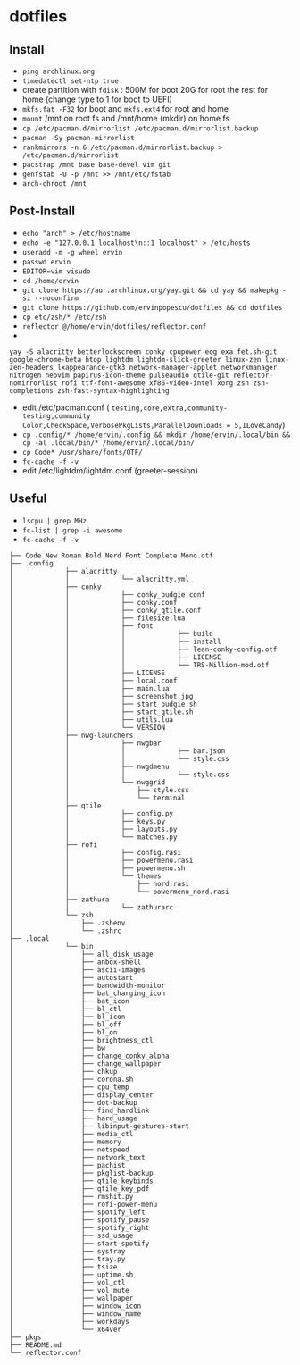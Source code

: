 # dotfiles

## Install

* `ping archlinux.org`
* `timedatectl set-ntp true`
* create partition with `fdisk` : 500M for boot 20G for root the rest for home (change type to 1 for boot to UEFI)
* `mkfs.fat -F32` for boot and `mkfs.ext4` for root and home
* `mount` /mnt on root fs and /mnt/home (mkdir) on home fs
* `cp /etc/pacman.d/mirrorlist /etc/pacman.d/mirrorlist.backup`
* `pacman -Sy pacman-mirrorlist`
* `rankmirrors -n 6 /etc/pacman.d/mirrorlist.backup > /etc/pacman.d/mirrorlist`
* `pacstrap /mnt base base-devel vim git`
* `genfstab -U -p /mnt >> /mnt/etc/fstab`
* `arch-chroot /mnt`

## Post-Install

* `echo "arch" > /etc/hostname`
* `echo -e "127.0.0.1 localhost\n::1 localhost" > /etc/hosts`
* `useradd -m -g wheel ervin` 
* `passwd ervin` 
* `EDITOR=vim visudo`
* `cd /home/ervin`
* `git clone https://aur.archlinux.org/yay.git && cd yay && makepkg -si --noconfirm`
* `git clone https://github.com/ervinpopescu/dotfiles && cd dotfiles`
* `cp etc/zsh/* /etc/zsh`
* `reflector @/home/ervin/dotfiles/reflector.conf` 
* 
```
yay -S alacritty betterlockscreen conky cpupower eog exa fet.sh-git google-chrome-beta htop lightdm lightdm-slick-greeter linux-zen linux-zen-headers lxappearance-gtk3 network-manager-applet networkmanager nitrogen neovim papirus-icon-theme pulseaudio qtile-git reflector-nomirrorlist rofi ttf-font-awesome xf86-video-intel xorg zsh zsh-completions zsh-fast-syntax-highlighting
``` 
* edit /etc/pacman.conf (
`testing,core,extra,community-testing,community`
`Color,CheckSpace,VerbosePkgLists,ParallelDownloads = 5,ILoveCandy`)
* `cp .config/* /home/ervin/.config && mkdir /home/ervin/.local/bin && cp -al .local/bin/* /home/ervin/.local/bin/`
* `cp Code* /usr/share/fonts/OTF/`
* `fc-cache -f -v` 
* edit /etc/lightdm/lightdm.conf (greeter-session)
 
## Useful

* `lscpu | grep MHz`
* `fc-list | grep -i awesome`
* `fc-cache -f -v`

```
├── Code New Roman Bold Nerd Font Complete Mono.otf
├── .config
│             ├── alacritty
│             │             └── alacritty.yml
│             ├── conky
│             │             ├── conky_budgie.conf
│             │             ├── conky.conf
│             │             ├── conky_qtile.conf
│             │             ├── filesize.lua
│             │             ├── font
│             │             │             ├── build
│             │             │             ├── install
│             │             │             ├── lean-conky-config.otf
│             │             │             ├── LICENSE
│             │             │             └── TRS-Million-mod.otf
│             │             ├── LICENSE
│             │             ├── local.conf
│             │             ├── main.lua
│             │             ├── screenshot.jpg
│             │             ├── start_budgie.sh
│             │             ├── start_qtile.sh
│             │             ├── utils.lua
│             │             └── VERSION
│             ├── nwg-launchers
│             │             ├── nwgbar
│             │             │             ├── bar.json
│             │             │             └── style.css
│             │             ├── nwgdmenu
│             │             │             └── style.css
│             │             └── nwggrid
│             │                 ├── style.css
│             │                 └── terminal
│             ├── qtile
│             │             ├── config.py
│             │             ├── keys.py
│             │             ├── layouts.py
│             │             └── matches.py
│             ├── rofi
│             │             ├── config.rasi
│             │             ├── powermenu.rasi
│             │             ├── powermenu.sh
│             │             └── themes
│             │                 ├── nord.rasi
│             │                 └── powermenu_nord.rasi
│             ├── zathura
│             │             └── zathurarc
│             └── zsh
│                 ├── .zshenv
│                 └── .zshrc
├── .local
│             └── bin
│                 ├── all_disk_usage
│                 ├── anbox-shell
│                 ├── ascii-images
│                 ├── autostart
│                 ├── bandwidth-monitor
│                 ├── bat_charging_icon
│                 ├── bat_icon
│                 ├── bl_ctl
│                 ├── bl_icon
│                 ├── bl_off
│                 ├── bl_on
│                 ├── brightness_ctl
│                 ├── bw
│                 ├── change_conky_alpha
│                 ├── change_wallpaper
│                 ├── chkup
│                 ├── corona.sh
│                 ├── cpu_temp
│                 ├── display_center
│                 ├── dot-backup
│                 ├── find_hardlink
│                 ├── hard_usage
│                 ├── libinput-gestures-start
│                 ├── media_ctl
│                 ├── memory
│                 ├── netspeed
│                 ├── network_text
│                 ├── pachist
│                 ├── pkglist-backup
│                 ├── qtile_keybinds
│                 ├── qtile_key_pdf
│                 ├── rmshit.py
│                 ├── rofi-power-menu
│                 ├── spotify_left
│                 ├── spotify_pause
│                 ├── spotify_right
│                 ├── ssd_usage
│                 ├── start-spotify
│                 ├── systray
│                 ├── tray.py
│                 ├── tsize
│                 ├── uptime.sh
│                 ├── vol_ctl
│                 ├── vol_mute
│                 ├── wallpaper
│                 ├── window_icon
│                 ├── window_name
│                 ├── workdays
│                 └── x64ver
├── pkgs
├── README.md
└── reflector.conf
```

